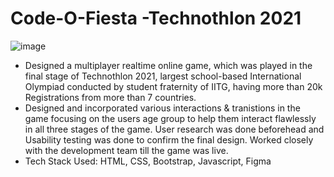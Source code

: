 # Code-O-Fiesta -Technothlon 2021
![image](https://user-images.githubusercontent.com/84667136/155141859-9cb9a453-5482-4c02-b48f-7d8dc78d8286.png)
- Designed a multiplayer realtime online game, which was played in the final stage of Technothlon 2021, largest school-based International Olympiad conducted by student fraternity of IITG, having more than 20k Registrations from more than 7 countries. 
- Designed and incorporated various interactions & tranistions in the game focusing on the users age group to help them interact flawlessly in all three stages of the game. User research was done beforehead and Usability testing was done to confirm the final design. Worked closely with the development team till the game was live.
- Tech Stack Used: HTML, CSS, Bootstrap, Javascript, Figma
